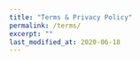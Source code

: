 ```yaml
---
title: "Terms & Privacy Policy"
permalink: /terms/
excerpt: ""
last_modified_at: 2020-06-18
---
```

